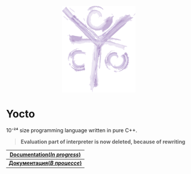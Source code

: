 <p align="center">
    <img src="img/Yocto.png" width="200">    
</p>

# Yocto

10⁻²⁴ size programming language written in pure C++.

> __Evaluation part of interpreter is now deleted, because of rewriting__


| [__Documentation(*In progress*)__](docs/en_docs/getting_started.md) |
| - |
| [__Документация(*В процессе*)__](docs/ru_docs/getting_started.md) |
